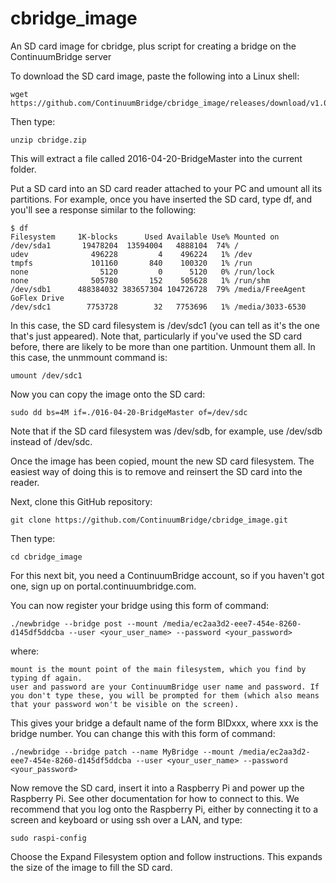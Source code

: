 # cbridge_image
An SD card image for cbridge, plus script for creating a bridge on the ContinuumBridge server

To download the SD card image, paste the following into a Linux shell:

    wget https://github.com/ContinuumBridge/cbridge_image/releases/download/v1.0/cbridge.zip

Then type:

    unzip cbridge.zip

This will extract a file called 2016-04-20-BridgeMaster into the current folder. 

Put a SD card into an SD card reader attached to your PC and umount all its partitions. For example, once you have inserted the SD card, type df, and you'll see a response similar to the following:

    $ df
    Filesystem     1K-blocks      Used Available Use% Mounted on
    /dev/sda1       19478204  13594004   4888104  74% /
    udev              496228         4    496224   1% /dev
    tmpfs             101160       840    100320   1% /run
    none                5120         0      5120   0% /run/lock
    none              505780       152    505628   1% /run/shm
    /dev/sdb1      488384032 383657304 104726728  79% /media/FreeAgent GoFlex Drive
    /dev/sdc1        7753728        32   7753696   1% /media/3033-6530

In this case, the SD card filesystem is /dev/sdc1 (you can tell as it's the one that's just appeared). Note that, particularly if you've used the SD card before, there are likely to be more than one partition. Unmount them all. In this case, the unmmount command is:

    umount /dev/sdc1

Now you can copy the image onto the SD card:

    sudo dd bs=4M if=./016-04-20-BridgeMaster of=/dev/sdc

Note that if the SD card filesystem was /dev/sdb, for example, use /dev/sdb instead of /dev/sdc.

Once the image has been copied, mount the new SD card filesystem. The easiest way of doing this is to remove and reinsert the SD card into the reader.

Next, clone this GitHub repository:

    git clone https://github.com/ContinuumBridge/cbridge_image.git

Then type:

    cd cbridge_image

For this next bit, you need a ContinuumBridge account, so if you haven't got one, sign up on portal.continuumbridge.com.

You can now register your bridge using this form of command:

    ./newbridge --bridge post --mount /media/ec2aa3d2-eee7-454e-8260-d145df5ddcba --user <your_user_name> --password <your_password>

where:

    mount is the mount point of the main filesystem, which you find by typing df again.
    user and password are your ContinuumBridge user name and password. If you don't type these, you will be prompted for them (which also means that your password won't be visible on the screen).
  
This gives your bridge a default name of the form BIDxxx, where xxx is the bridge number. You can change this with this form of command:

    ./newbridge --bridge patch --name MyBridge --mount /media/ec2aa3d2-eee7-454e-8260-d145df5ddcba --user <your_user_name> --password <your_password>
  
Now remove the SD card, insert it into a Raspberry Pi and power up the Raspberry Pi. See other documentation for how to connect to this. We recommend that you log onto the Raspberry Pi, either by connecting it to a screen and keyboard or using ssh over a LAN, and type:

    sudo raspi-config
  
Choose the Expand Filesystem option and follow instructions. This expands the size of the image to fill the SD card.




